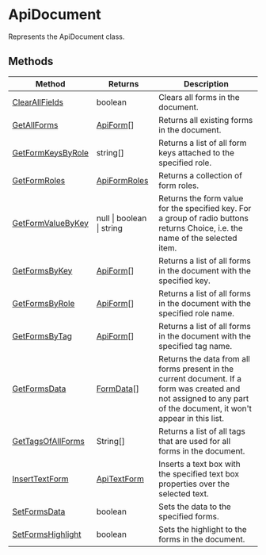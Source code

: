 # ApiDocument

Represents the ApiDocument class.


## Methods

| Method | Returns | Description |
| ------ | ------- | ----------- |
| [ClearAllFields](./Methods/ClearAllFields.md) | boolean | Clears all forms in the document. |
| [GetAllForms](./Methods/GetAllForms.md) | [ApiForm](../Enumeration/ApiForm.md)[] | Returns all existing forms in the document. |
| [GetFormKeysByRole](./Methods/GetFormKeysByRole.md) | string[] | Returns a list of all form keys attached to the specified role. |
| [GetFormRoles](./Methods/GetFormRoles.md) | [ApiFormRoles](../ApiFormRoles/ApiFormRoles.md) | Returns a collection of form roles. |
| [GetFormValueByKey](./Methods/GetFormValueByKey.md) | null \| boolean \| string | Returns the form value for the specified key. For a group of radio buttons returns Choice, i.e. the name of the selected item. |
| [GetFormsByKey](./Methods/GetFormsByKey.md) | [ApiForm](../Enumeration/ApiForm.md)[] | Returns a list of all forms in the document with the specified key. |
| [GetFormsByRole](./Methods/GetFormsByRole.md) | [ApiForm](../Enumeration/ApiForm.md)[] | Returns a list of all forms in the document with the specified role name. |
| [GetFormsByTag](./Methods/GetFormsByTag.md) | [ApiForm](../Enumeration/ApiForm.md)[] | Returns a list of all forms in the document with the specified tag name. |
| [GetFormsData](./Methods/GetFormsData.md) | [FormData](../Enumeration/FormData.md)[] | Returns the data from all forms present in the current document. If a form was created and not assigned to any part of the document, it won't appear in this list. |
| [GetTagsOfAllForms](./Methods/GetTagsOfAllForms.md) | String[] | Returns a list of all tags that are used for all forms in the document. |
| [InsertTextForm](./Methods/InsertTextForm.md) | [ApiTextForm](../ApiTextForm/ApiTextForm.md) | Inserts a text box with the specified text box properties over the selected text. |
| [SetFormsData](./Methods/SetFormsData.md) | boolean | Sets the data to the specified forms. |
| [SetFormsHighlight](./Methods/SetFormsHighlight.md) | boolean | Sets the highlight to the forms in the document. |
